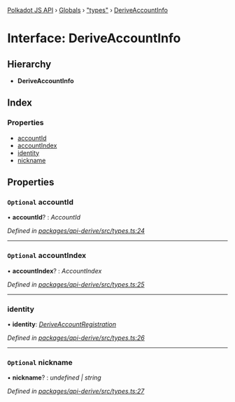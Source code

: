[Polkadot JS API](../README.md) › [Globals](../globals.md) › ["types"](../modules/_types_.md) › [DeriveAccountInfo](_types_.deriveaccountinfo.md)

# Interface: DeriveAccountInfo

## Hierarchy

* **DeriveAccountInfo**

## Index

### Properties

* [accountId](_types_.deriveaccountinfo.md#optional-accountid)
* [accountIndex](_types_.deriveaccountinfo.md#optional-accountindex)
* [identity](_types_.deriveaccountinfo.md#identity)
* [nickname](_types_.deriveaccountinfo.md#optional-nickname)

## Properties

### `Optional` accountId

• **accountId**? : *AccountId*

*Defined in [packages/api-derive/src/types.ts:24](https://github.com/polkadot-js/api/blob/7057cf365b/packages/api-derive/src/types.ts#L24)*

___

### `Optional` accountIndex

• **accountIndex**? : *AccountIndex*

*Defined in [packages/api-derive/src/types.ts:25](https://github.com/polkadot-js/api/blob/7057cf365b/packages/api-derive/src/types.ts#L25)*

___

###  identity

• **identity**: *[DeriveAccountRegistration](_types_.deriveaccountregistration.md)*

*Defined in [packages/api-derive/src/types.ts:26](https://github.com/polkadot-js/api/blob/7057cf365b/packages/api-derive/src/types.ts#L26)*

___

### `Optional` nickname

• **nickname**? : *undefined | string*

*Defined in [packages/api-derive/src/types.ts:27](https://github.com/polkadot-js/api/blob/7057cf365b/packages/api-derive/src/types.ts#L27)*
